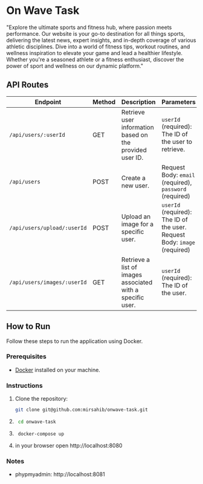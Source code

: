 # On Wave Task
"Explore the ultimate sports and fitness hub, where passion meets performance. Our website is your go-to destination for all things sports, delivering the latest news, expert insights, and in-depth coverage of various athletic disciplines. Dive into a world of fitness tips, workout routines, and wellness inspiration to elevate your game and lead a healthier lifestyle. Whether you're a seasoned athlete or a fitness enthusiast, discover the power of sport and wellness on our dynamic platform."

## API Routes

| **Endpoint**                        | **Method** | **Description**                                            | **Parameters**                                      |
| ----------------------------------- | ---------- | ---------------------------------------------------------- | ---------------------------------------------------- |
| `/api/users/:userId`                 | GET        | Retrieve user information based on the provided user ID.  | `userId` (required): The ID of the user to retrieve. |
| `/api/users`                         | POST       | Create a new user.                                        | Request Body: `email` (required), `password` (required) |
| `/api/users/upload/:userId`          | POST       | Upload an image for a specific user.                      | `userId` (required): The ID of the user. Request Body: `image` (required) |
| `/api/users/images/:userId`          | GET        | Retrieve a list of images associated with a specific user. | `userId` (required): The ID of the user.            |

## How to Run

Follow these steps to run the application using Docker.

### Prerequisites

- [Docker](https://www.docker.com/) installed on your machine.

### Instructions

1. Clone the repository:

   ```bash
   git clone git@github.com:mirsahib/onwave-task.git
2. ```bash 
    cd onwave-task
3. ```bash
    docker-compose up
4. in your browser open http://localhost:8080

### Notes
- phypmyadmin: http://localhost:8081